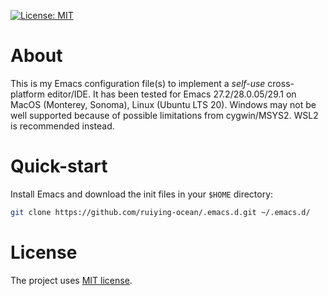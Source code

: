 [![License: MIT](https://img.shields.io/badge/License-MIT-yellow.svg)](https://opensource.org/licenses/MIT)

# About
 This is my Emacs configuration file(s) to implement a *self-use* cross-platform editor/IDE. It has been tested for Emacs 27.2/28.0.05/29.1 on MacOS (Monterey, Sonoma), Linux (Ubuntu LTS 20). Windows may not be well supported because of possible limitations from cygwin/MSYS2. WSL2 is recommended instead.

# Quick-start

Install Emacs and download the init files in your `$HOME` directory:
```bash
git clone https://github.com/ruiying-ocean/.emacs.d.git ~/.emacs.d/
```

# License
The project uses [MIT license](LICENSE).
